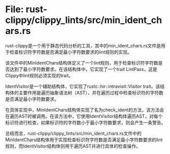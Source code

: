 # File: rust-clippy/clippy_lints/src/min_ident_chars.rs

rust-clippy是一个用于静态代码分析的工具，其中的min_ident_chars.rs文件是用于检查标识符字符数是否满足最小字符数要求的lint规则的实现。

该文件中的MinIdentChars结构体定义了一个lint规则，用于检查标识符字符数是否达到了最小字符数要求。在该结构体中，它实现了一个trait LintPass，这是Clippy中lint规则必须实现的trait。

IdentVisitor是一个辅助结构体，它实现了rustc::hir::intravisit::Visitor trait。该结构体的主要作用是遍历抽象语法树（AST），并在遍历过程中检查标识符的字符数是否满足最小字符数要求。

在具体实现中，MinIdentChars结构体实现了名为check_ident的方法，该方法会在遍历AST时被调用。在该方法中，它使用IdentVisitor结构体遍历AST，对每个标识符进行检查，如果标识符的字符数小于最小字符数要求，则会产生一条警告。

总结而言，rust-clippy/clippy_lints/src/min_ident_chars.rs文件中的MinIdentChars结构体用于实现检查标识符字符数是否满足最小字符数要求的lint规则，而IdentVisitor结构体则用于遍历AST并进行具体的检查操作。

